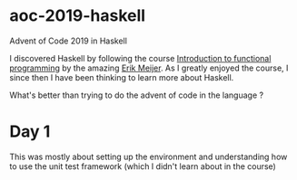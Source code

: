 # aoc-2019-haskell
Advent of Code 2019 in Haskell

I discovered Haskell by following  the course [Introduction to functional programming](https://www.edx.org/course/introduction-to-functional-programming) by the amazing [Erik Meijer](https://en.wikipedia.org/wiki/Erik_Meijer_(computer_scientist)). As I greatly enjoyed the course, I since then I have been thinking to learn more about Haskell.

What's better than trying to do the advent of code in the language ?

# Day 1
This was mostly about setting up the environment and understanding how to use the unit test framework (which I didn't learn about in the course)

